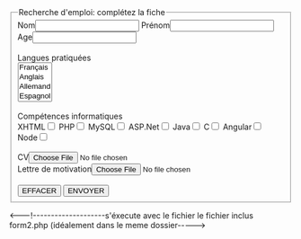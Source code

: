 
<!DOCTYPE html PUBLIC "-//W3C//DTD XHTML 1.1//EN"
    "http://www.w3.org/TR/xhtml11/DTD/xhtml11.dtd">
<html xmlns="http://www.w3.org/1999/xhtml" xml:lang="fr">
    <head>
        <meta http-equiv="Content-Type" content="text/html; charset=iso-8859-1" />
        <title>Listes à choix multiples</title>
    </head>
    <body>
        <form method="post" action="form2.php" >
            <fieldset>
                <legend>Recherche d'emploi: complétez la fiche </legend>
                <div>
                    <span>Nom<input type="text" name="ident[]" />
                        Prénom<input type="text" name="ident[]" />
                        Age<input type="text" name="ident[]" />
                        <br /><br />
                        Langues pratiquées<br />
                        <select name="lang[]" multiple="multiple">
                            <option value="français"> Français</option>
                            <option value="anglais"> Anglais</option>
                            <option value="allemand"> Allemand</option>
                            <option value="espagnol"> Espagnol</option>
                        </select><br /><br />
                        Compétences informatiques<br />
                        XHTML<input type="checkbox" name="competent[]" value="XHTML" />
                        PHP<input type="checkbox" name="competent[]" value="PHP" />
                        MySQL<input type="checkbox" name="competent[]" value="MySQL" />
                        ASP.Net<input type="checkbox" name="competent[]" value="ASP.Net" />
                        Java<input type="checkbox" name="competent[]" value="Java" />
                        C<input type="checkbox" name="competent[]" value="C" />
                        Angular<input type="checkbox" name="competent[]" value="Angular" />
                        Node<input type="checkbox" name="competent[]" value="Node" /> <br /><br />
                        <input type="hidden" name="MAX_FILE_SIZE" value="100000" />
                        CV<input type="file" name="fich[]" accept="image/gif" size="50"/> <br />
                        Lettre de motivation<input type="file" name="fich[]" accept="image/gif" size="50"/>
                    </span><br /><br />
                    <input type="reset" value="EFFACER"/>
                    <input type="submit" value="ENVOYER"/>
                </div>
            </fieldset>
        </form>
    </body>
</html>

<---!--------------------s'éxecute avec le fichier le fichier inclus form2.php (idéalement dans le meme dossier----->
